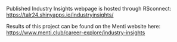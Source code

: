 Published Industry Insights webpage is hosted through RSconnect: https://talr24.shinyapps.io/industryinsights/

Results of this project can be found on the Menti website here: https://www.menti.club/career-explore/industry-insights
